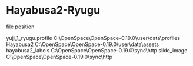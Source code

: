 # Hayabusa2-Ryugu

file position

yuji_1_ryugu.profile C:\OpenSpace\OpenSpace-0.19.0\user\data\profiles
Hayabusa2 C:\OpenSpace\OpenSpace-0.19.0\user\data\assets
hayabusa2_labels C:\OpenSpace\OpenSpace-0.19.0\sync\http
slide_image   C:\OpenSpace\OpenSpace-0.19.0\sync\http